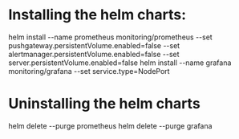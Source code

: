 
# Installing the helm charts:


helm install --name prometheus monitoring/prometheus --set pushgateway.persistentVolume.enabled=false --set alertmanager.persistentVolume.enabled=false --set server.persistentVolume.enabled=false
helm install --name grafana monitoring/grafana  --set service.type=NodePort

# Uninstalling the helm charts

helm delete --purge prometheus
helm delete --purge grafana
